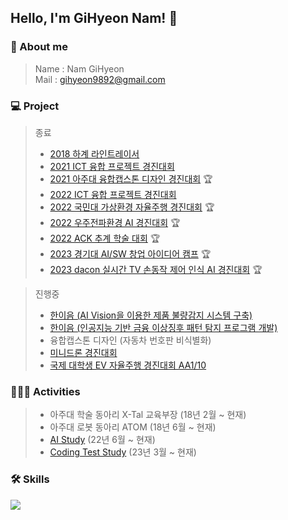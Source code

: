 ## Hello, I'm GiHyeon Nam! 👋

### 🧑‍ About me
> Name : Nam GiHyeon<br>
> Mail : gihyeon9892@gmail.com

### 💻 Project
> 종료
> - <a href="https://github.com/gihyeon0903/Line_tracer_freshman">2018 하계 라인트레이서</a>
> - <a href="https://github.com/gihyeon0903/ICT-fusion-Project-Competition-2021">2021 ICT 융합 프로젝트 경진대회</a>
> - <a href="https://github.com/gihyeon0903/Capstone-Design-competition">2021 아주대 융합캡스톤 디자인 경진대회</a> 🏆
> - <a href="https://github.com/gihyeon0903/ICT-fusion-Project-Competition-2022">2022 ICT 융합 프로젝트 경진대회</a>
> - <a href="https://github.com/gihyeon0903/morai-autonomous-car-competition">2022 국민대 가상환경 자율주행 경진대회</a> 🏆
> - <a href="https://github.com/gihyeon0903/Space-Weather-prediction-competition">2022 우주전파환경 AI 경진대회</a> 🏆
> - <a href="https://github.com/gihyeon0903/ACK-conference-paper">2022 ACK 추계 학술 대회</a> 🏆
> - <a href="https://github.com/gihyeon0903/AI-SW-Foundation-idea-camp">2023 경기대 AI/SW 창업 아이디어 캠프</a> 🏆
> - <a href="https://github.com/gihyeon0903/dacon-compeition-2023-1">2023 dacon 실시간 TV 손동작 제어 인식 AI 경진대회</a> 🏆

> 진행중
> - <a href="https://github.com/gihyeon0903/Hanium-Defective-product_Detect">한이음 (AI Vision을 이용한 제품 불량감지 시스템 구축)</a>
> - <a href="https://github.com/gihyeon0903/Hanium-stock price outlier detection">한이음 (인공지능 기반 금융 이상징후 패턴 탐지 프로그램 개발)</a>
> - 융합캡스톤 디자인 (자동차 번호판 비식별화)
> - <a href="https://github.com/gihyeon0903/miniDrone2023">미니드론 경진대회</a>
> - <a href="https://github.com/gihyeon0903/-EV-Autonomous-Driving-Contest">국제 대학생 EV 자율주행 경진대회 AA1/10</a>


### 🧑‍🤝‍🧑 Activities
> - 아주대 학술 동아리 X-Tal 교육부장 (18년 2월 ~ 현재)
> - 아주대 로봇 동아리 ATOM (18년 6월 ~ 현재)
> - <a href="https://github.com/gihyeon0903/AI-sutdy">AI Study</a> (22년 6월 ~ 현재)
> - <a href="https://github.com/gihyeon0903/C-Cpp-study">Coding Test Study</a> (23년 3월 ~ 현재)

### 🛠 Skills
<!-- <img src="https://img.shields.io/badge/Python-3776AB?style=flat&logo=Python&logoColor=white" />  <img src="https://img.shields.io/badge/PyTorch-EE4C2C?style=flat&logo=pytorch&logoColor=white" />  <img src="https://img.shields.io/badge/Keras-D00000?style=flat&logo=keras&logoColor=white" /><br>  -->
<img src="https://skillicons.dev/icons?i=py,pytorch,cpp,c" />
